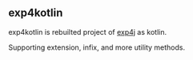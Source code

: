 exp4kotlin
-----
exp4kotlin is rebuilted project of [exp4j](https://github.com/fasseg/exp4j) as kotlin.

Supporting extension, infix, and more utility methods.

